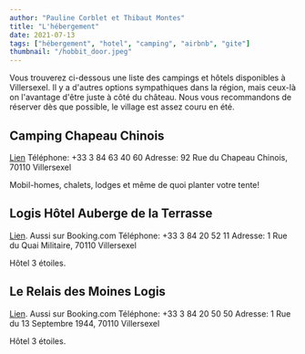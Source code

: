 ```yaml
---
author: "Pauline Corblet et Thibaut Montes"
title: "L'hébergement"
date: 2021-07-13
tags: ["hébergement", "hotel", "camping", "airbnb", "gite"]
thumbnail: "/hobbit_door.jpeg"
---
```


Vous trouverez ci-dessous une liste des campings et hôtels disponibles à Villersexel. Il y a d'autres options sympathiques dans la région, mais ceux-là on l'avantage d'être juste à côté du château. Nous vous recommandons de réserver dès que possible, le village est assez couru en été.

## Camping Chapeau Chinois

[Lien](https://campingvillersexel.com/)
Téléphone: +33 3 84 63 40 60
Adresse: 92 Rue du Chapeau Chinois, 70110 Villersexel

Mobil-homes, chalets, lodges et même de quoi planter votre tente! 


## Logis Hôtel Auberge de la Terrasse

[Lien](https://www.logishotels.com/fr/hotel/logis-hotel-auberge-de-la-terrasse-1308?partid=1535&gclid=Cj0KCQjwpompBhDZARIsAFD_Fp_qAa6YoSGZN_1UeOzh_y66tCEUAqhLyXm7srcLaSiojo7zOI8vOZcaAqU6EALw_wcB). Aussi sur Booking.com
Téléphone: +33 3 84 20 52 11
Adresse: 1 Rue du Quai Militaire, 70110 Villersexel

Hôtel 3 étoiles.

## Le Relais des Moines Logis

[Lien](https://chauveypierreyves.site-solocal.com/). Aussi sur Booking.com
Téléphone: +33 3 84 20 50 50
Adresse: 1 Rue du 13 Septembre 1944, 70110 Villersexel

Hôtel 3 étoiles.
